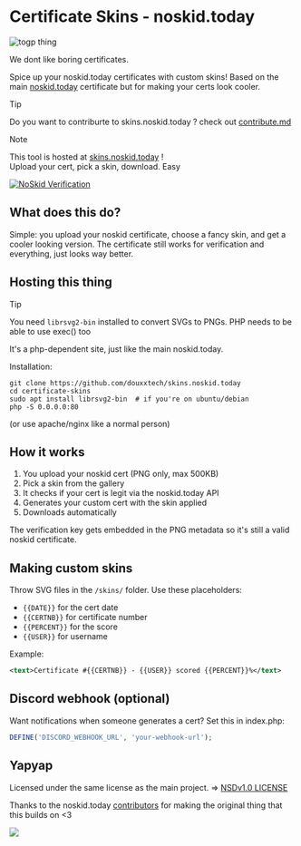 # Certificate Skins - noskid.today

![togp thing](https://togp.xyz?owner=douxxtech&repo=skins.noskid.today&theme=json-dark-all&cache=false)

We dont like boring certificates.

Spice up your noskid.today certificates with custom skins! Based on the main [noskid.today](https://noskid.today) certificate but for making your certs look cooler.

> [!TIP]
> Do you want to contriburte to skins.noskid.today ? check out [contribute.md](contribute.md)



> [!NOTE]
> This tool is hosted at [skins.noskid.today](https://skins.noskid.today) !  
> Upload your cert, pick a skin, download. Easy
>  
> [![NoSkid Verification](https://noskid.today/badge/100x30/?repo=douxxtech/skins.noskid.today)](https://noskid.today)

## What does this do?

Simple: you upload your noskid certificate, choose a fancy skin, and get a cooler looking version. The certificate still works for verification and everything, just looks way better.

## Hosting this thing

> [!TIP]
> You need `librsvg2-bin` installed to convert SVGs to PNGs. PHP needs to be able to use exec() too

It's a php-dependent site, just like the main noskid.today.

Installation: 
```shell
git clone https://github.com/douxxtech/skins.noskid.today
cd certificate-skins
sudo apt install librsvg2-bin  # if you're on ubuntu/debian
php -S 0.0.0.0:80
```
(or use apache/nginx like a normal person)

## How it works

1. You upload your noskid cert (PNG only, max 500KB)
2. Pick a skin from the gallery
3. It checks if your cert is legit via the noskid.today API
4. Generates your custom cert with the skin applied
5. Downloads automatically

The verification key gets embedded in the PNG metadata so it's still a valid noskid certificate.

## Making custom skins

Throw SVG files in the `/skins/` folder. Use these placeholders:
- `{{DATE}}` for the cert date
- `{{CERTNB}}` for certificate number  
- `{{PERCENT}}` for the score
- `{{USER}}` for username

Example:
```svg
<text>Certificate #{{CERTNB}} - {{USER}} scored {{PERCENT}}%</text>
```

## Discord webhook (optional)

Want notifications when someone generates a cert? Set this in index.php:
```php
DEFINE('DISCORD_WEBHOOK_URL', 'your-webhook-url');
```
## Yapyap

Licensed under the same license as the main project.
=> [NSDv1.0 LICENSE](LICENSE)

Thanks to the noskid.today [contributors](https://github.com/douxxtech/noskid.today/graphs/contributors) for making the original thing that this builds on <3

<a align="center" href="https://github.com/douxxtech" target="_blank">
<img src="https://madeby.douxx.tech"></img>
</a>
